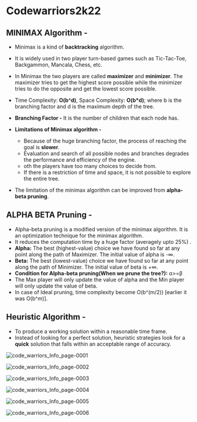 # Codewarriors2k22

## MINIMAX Algorithm - 
* Minimax is a kind of **backtracking** algorithm.
* It is widely used in two player turn-based games such as Tic-Tac-Toe, Backgammon, Mancala, Chess, etc.
* In Minimax the two players are called **maximizer** and **minimizer**. The maximizer tries to get the highest score possible while the minimizer tries to do the opposite and get the lowest score possible.
* Time Complexity: **O(b^d)**,  Space Complexity: **O(b*d)**; where b is the branching factor and d is the maximum depth of the tree.
* **Branching Factor -** It is the number of children that each node has.

* **Limitations of Minimax algorithm -**
  *  Because of the huge branching factor, the process of reaching the goal is **slower**.
  *  Evaluation and search of all possible nodes and branches degrades the performance and efficiency of the engine.
  *  oth the players have too many choices to decide from.
  *  If there is a restriction of time and space, it is not possible to explore the entire tree.
 
* The limitation of the minimax algorithm can be improved from **alpha-beta pruning**.

## ALPHA BETA Pruning -
* Alpha-beta pruning is a modified version of the minimax algorithm. It is an optimization technique for the minimax algorithm.
*  It reduces the computation time by a huge factor (averagely upto 25%) .
*  **Alpha:** The best (highest-value) choice we have found so far at any point along the path of Maximizer. The initial value of alpha is -∞.
*  **Beta:** The best (lowest-value) choice we have found so far at any point along the path of Minimizer. The initial value of beta is +∞.
*  **Condition for Alpha-beta pruning(When we prune the tree?):** α>=β
*  The Max player will only update the value of alpha and the Min player will only update the value of beta.
*  In case of Ideal pruning, time complexity become O(b^(m/2)) [earlier it was O(b^m)].

## Heuristic Algorithm - 
* To produce a working solution within a reasonable time frame.
* Instead of looking for a perfect solution, heuristic strategies look for a **quick** solution that falls within an acceptable range of accuracy.

![code_warriors_Info_page-0001](https://github.com/kaptan0428/Codewarriors2k22/assets/78855349/f9e40cda-d71f-435a-9e6e-e2c7ded6c1c2)

![code_warriors_Info_page-0002](https://github.com/kaptan0428/Codewarriors2k22/assets/78855349/5dfb785c-f565-4232-92c0-f85224ee3457)


![code_warriors_Info_page-0003](https://github.com/kaptan0428/Codewarriors2k22/assets/78855349/f61d8131-0bce-4d21-b3d4-cb6e58c40c59)

![code_warriors_Info_page-0004](https://github.com/kaptan0428/Codewarriors2k22/assets/78855349/8a851391-9dd8-46fa-b3eb-7b2e1f1ed2b1)


![code_warriors_Info_page-0005](https://github.com/kaptan0428/Codewarriors2k22/assets/78855349/4b124f9b-d046-48f1-b424-9f496d7ea1b0)

![code_warriors_Info_page-0006](https://github.com/kaptan0428/Codewarriors2k22/assets/78855349/e2bf937a-299e-445d-bb73-8045ad6e7f99)
